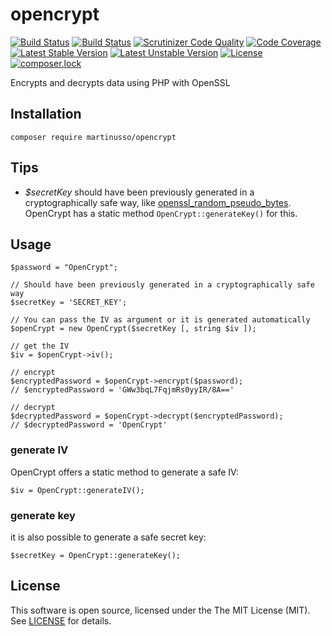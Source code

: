# opencrypt

[![Build Status](https://travis-ci.org/martinusso/opencrypt.svg?branch=master)](https://travis-ci.org/martinusso/opencrypt)
[![Build Status](https://scrutinizer-ci.com/g/martinusso/opencrypt/badges/build.png?b=master)](https://scrutinizer-ci.com/g/martinusso/opencrypt/build-status/master)
[![Scrutinizer Code Quality](https://scrutinizer-ci.com/g/martinusso/opencrypt/badges/quality-score.png?b=master)](https://scrutinizer-ci.com/g/martinusso/opencrypt/?branch=master)
[![Code Coverage](https://scrutinizer-ci.com/g/martinusso/opencrypt/badges/coverage.png?b=master)](https://scrutinizer-ci.com/g/martinusso/opencrypt/?branch=master)
[![Latest Stable Version](https://poser.pugx.org/martinusso/opencrypt/v/stable)](https://packagist.org/packages/martinusso/opencrypt)
[![Latest Unstable Version](https://poser.pugx.org/martinusso/opencrypt/v/unstable)](https://packagist.org/packages/martinusso/opencrypt)
[![License](https://poser.pugx.org/martinusso/opencrypt/license)](https://packagist.org/packages/martinusso/opencrypt)
[![composer.lock](https://poser.pugx.org/martinusso/opencrypt/composerlock)](https://packagist.org/packages/martinusso/opencrypt)

Encrypts and decrypts data using PHP with OpenSSL

## Installation

`composer require martinusso/opencrypt`

## Tips

  - *$secretKey* should have been previously generated in a cryptographically safe way, like [openssl_random_pseudo_bytes](http://php.net/manual/en/function.openssl-random-pseudo-bytes.php). OpenCrypt has a static method `OpenCrypt::generateKey()` for this.

## Usage

```
$password = "OpenCrypt";

// Should have been previously generated in a cryptographically safe way
$secretKey = 'SECRET_KEY';

// You can pass the IV as argument or it is generated automatically
$openCrypt = new OpenCrypt($secretKey [, string $iv ]);

// get the IV
$iv = $openCrypt->iv();

// encrypt
$encryptedPassword = $openCrypt->encrypt($password);
// $encryptedPassword = 'GWw3bqL7FqjmRs0yyIR/8A=='

// decrypt
$decryptedPassword = $openCrypt->decrypt($encryptedPassword);
// $decryptedPassword = 'OpenCrypt'
```

### generate IV

OpenCrypt offers a static method to generate a safe IV:

```
$iv = OpenCrypt::generateIV();
```

### generate key

it is also possible to generate a safe secret key:

```
$secretKey = OpenCrypt::generateKey();
```


## License

This software is open source, licensed under the The MIT License (MIT). See [LICENSE](https://github.com/martinusso/opencrypt/blob/master/LICENSE) for details.
